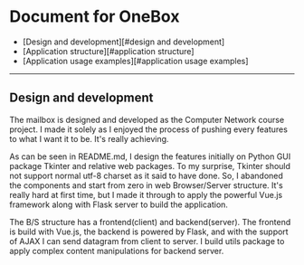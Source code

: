 # Document for OneBox

- [Design and development][#design and development]
- [Application structure][#application structure]
- [Application usage examples][#application usage examples]

---

## Design and development

The mailbox is designed and developed as the Computer Network course project. I made it solely as I enjoyed the process of pushing every features to what I want it to be. It's really achieving.

As can be seen in README.md, I design the features initially on Python GUI package Tkinter and relative web packages. To my surprise, Tkinter should not support normal utf-8 charset as it said to have done. So, I abandoned the components and start from zero in web Browser/Server structure. It's really hard at first time, but I made it through to apply the powerful Vue.js framework along with Flask server to build the application.

The B/S structure has a frontend(client) and backend(server). The frontend is build with Vue.js, the backend is powered by Flask, and with the support of AJAX I can send datagram from client to server. I build utils package to apply complex content manipulations for backend server. 